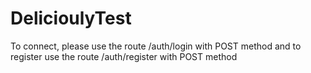 # DelicioulyTest
To connect, please use the route /auth/login with POST method
and to register use the route /auth/register with POST method